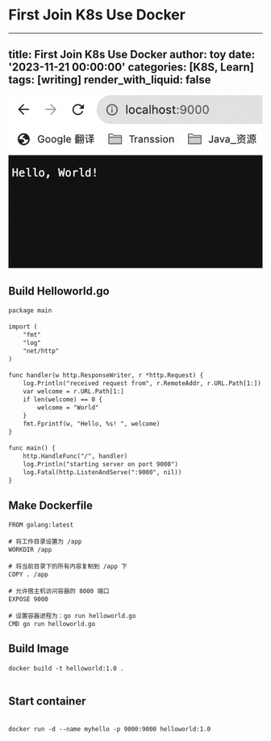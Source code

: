 # First Join K8s Use Docker

---
title: First Join K8s Use Docker 
author: toy
date: '2023-11-21 00:00:00'
categories: [K8S, Learn]
tags: [writing]
render_with_liquid: false
---



![20231121k8s1.png](20231121k8s1.png)



## Build Helloworld.go

```
package main

import (
    "fmt"
    "log"
    "net/http"
)

func handler(w http.ResponseWriter, r *http.Request) {
    log.Println("received request from", r.RemoteAddr, r.URL.Path[1:])
    var welcome = r.URL.Path[1:]
    if len(welcome) == 0 {
        welcome = "World"
    }
    fmt.Fprintf(w, "Hello, %s! ", welcome)
}

func main() {
    http.HandleFunc("/", handler)
    log.Println("starting server on port 9000")
    log.Fatal(http.ListenAndServe(":9000", nil))
}

```


## Make Dockerfile

```
FROM golang:latest

# 将工作目录设置为 /app
WORKDIR /app

# 将当前目录下的所有内容复制到 /app 下
COPY . /app

# 允许宿主机访问容器的 8000 端口
EXPOSE 9000

# 设置容器进程为：go run helloworld.go
CMD go run helloworld.go

```


## Build Image


```
docker build -t helloworld:1.0 .
    
```


## Start container

```

docker run -d --name myhello -p 9000:9000 helloworld:1.0

```

